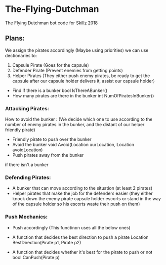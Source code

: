 
# The-Flying-Dutchman
The Flying Dutchman bot code for Skillz 2018


## Plans:

We assign the pirates accordingly (Maybe using priorities) we can use dectionaries to:
1) Capsule Pirate (Goes for the capsule)
2) Defender Pirate (Prevent enemies from getting points)
3) Helper Pirates (They either push enemy pirates, be ready to get the capsule after our capsule holder delivers it, assist our capsule holder)




- Find if there is a bunker 							bool IsThereABunker()
- How many pirates are there in the bunker					int NumOfPiratesInBunker()





### Attacking Pirates:
How to avoid the bunker : 
(We decide which one to use according to the number of enemy pirates in the bunker, and the distant of our helper friendly pirate)

- Friendly pirate to push over the bunker					
- Avoid the bunker								void Avoid(Location ourLocation, Location avoidLocation)
- Push pirates away from the bunker

if there isn't a bunker						


### Defending Pirates:
- A bunker that can move according to the situation (at least 2 pirates)
- Helper pirates that make the job for the defenders easier (they either knock down the enemy pirate capsule holder escorts 
	or stand in the way of the capsule holder so his escorts waste their push on them)



### Push Mechanics:
- Push accordingly (This functinon uses all the below ones)

- A function that decides the best direction to push a pirate      		Location BestDirection(Pirate p1, Pirate p2)
- A function that decides whether it's best for the pirate to push or not	bool CanPush(Pirate p)

